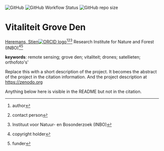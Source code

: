 <!-- badges: start -->
![GitHub](https://img.shields.io/github/license/inbo/Vitaliteit_grove_den)
![GitHub Workflow Status](https://img.shields.io/github/actions/workflow/status/inbo/Vitaliteit_grove_den/check-project)
![GitHub repo size](https://img.shields.io/github/repo-size/inbo/Vitaliteit_grove_den)
<!-- badges: end -->

# Vitaliteit Grove Den

[Heremans, Stien![ORCID logo](https://info.orcid.org/wp-content/uploads/2019/11/orcid_16x16.png)](https://orcid.org/0000-0002-5356-1093)[^aut][^cre][^inbo.be]
Research Institute for Nature and Forest (INBO)[^cph][^fnd]

[^cph]: copyright holder
[^fnd]: funder
[^aut]: author
[^cre]: contact person
[^inbo.be]: Instituut voor Natuur- en Bosonderzoek (INBO)

**keywords**: remote sensing; grove den; vitaliteit; drones; satellieten; orthofoto's'

<!-- community: inbo -->

<!-- description: start -->
Replace this with a short description of the project.
It becomes the abstract of the project in the citation information.
And the project description at https://zenodo.org
<!-- description: end -->

Anything below here is visible in the README but not in the citation.
